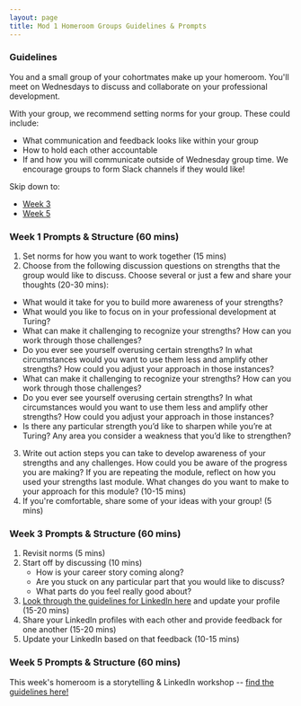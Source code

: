 ```yaml
---
layout: page
title: Mod 1 Homeroom Groups Guidelines & Prompts
---
```


### Guidelines
You and a small group of your cohortmates make up your homeroom. You'll meet on Wednesdays to discuss and collaborate on your professional development.

With your group, we recommend setting norms for your group. These could include:

* What communication and feedback looks like within your group
* How to hold each other accountable
* If and how you will communicate outside of Wednesday group time. We encourage groups to form Slack channels if they would like!

Skip down to:
* [Week 3](#week-3)
* [Week 5](#week-5)

### Week 1 Prompts & Structure (60 mins)
1. Set norms for how you want to work together (15 mins)
2. Choose from the following discussion questions on strengths that the group would like to discuss. Choose several or just a few and share your thoughts (20-30 mins):

  * What would it take for you to build more awareness of your strengths?
  * What would you like to focus on in your professional development at Turing?
  * What can make it challenging to recognize your strengths? How can you work through those challenges?
  * Do you ever see yourself overusing certain strengths? In what circumstances would you want to use them less and amplify other strengths? How could you adjust your approach in those instances?
  * What can make it challenging to recognize your strengths? How can you work through those challenges?
  * Do you ever see yourself overusing certain strengths? In what circumstances would you want to use them less and amplify other strengths? How could you adjust your approach in those instances?
  * Is there any particular strength you’d like to sharpen while you’re at Turing? Any area you consider a weakness that you’d like to strengthen?
3. Write out action steps you can take to develop awareness of your strengths and any challenges. How could you be aware of the progress you are making? If you are repeating the module, reflect on how you used your strengths last module. What changes do you want to make to your approach for this module? (10-15 mins)
4. If you're comfortable, share some of your ideas with your group! (5 mins) 

### Week 3 Prompts & Structure (60 mins) <a name="week-3"></a>
1. Revisit norms (5 mins)
2. Start off by discussing (10 mins)
   * How is your career story coming along? 
   * Are you stuck on any particular part that you would like to discuss? 
   * What parts do you feel really good about? 
3. [Look through the guidelines for LinkedIn here](/resources/branding_resources) and update your profile (15-20 mins)
4. Share your LinkedIn profiles with each other and provide feedback for one another (15-20 mins)
5. Update your LinkedIn based on that feedback (10-15 mins)

### Week 5 Prompts & Structure (60 mins) <a name="week-5"></a>
This week's homeroom is a storytelling & LinkedIn workshop -- [find the guidelines here!](/module_one/week_5_storytelling_linkedin_workshop)
